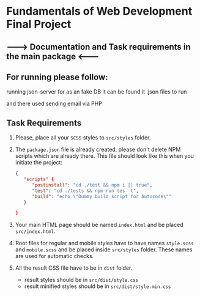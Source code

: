 # Fundamentals of Web Development Final Project

## ---> Documentation and Task requirements in the main package <---

## For running please follow:
running json-server for as an fake DB 
it can be found it .json files to run

and there used sending email via PHP


## Task Requirements

1. Please, place all your `SCSS` styles to `src/styles` folder.
2. The `package.json` file is already created, please don't delete NPM scripts which are already there. This file should look like this when you initiate the project:

   ```json
   {
      "scripts" {
         "postinstall": "cd ./test && npm i || true",
         "test": "cd ./tests && npm run tes  t",
         "build": "echo \"Dummy build script for Autocode\""
      }

   }
   ```

3. Your main HTML page should be named `index.html` and be placed `src/index.html`.
4. Root files for regular and mobile styles have to have names `style.scss` and `mobile.scss` and be placed inside `src/styles` folder. These names are used for automatic checks.
5. All the result CSS file have to be in `dist` folder.
   - result styles should be in `src/dist/style.css`
   - result minified styles should be in `src/dist/style.min.css`

